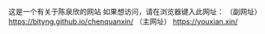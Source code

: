 这是一个有关于陈泉欣的网站
如果想访问，请在浏览器键入此网址：
（副网址）
https://bityng.github.io/chenquanxin/
（主网址）
https://youxian.xin/
